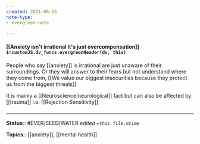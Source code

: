 ```yaml
---
created: 2021-06-15
note-type: 
- evergreen-note

---
```


#### [[Anxiety isn't irrational it's just overcompensation]] `$=customJS.dv_funcs.evergreenHeader(dv, this)`

People who say [[anxiety]] is irrational are just unaware of their surroundings. Or they will answer to their fears but not understand where they come from, [[We value our biggest insecurities because they protect us from the biggest threats]]

It is mainly a [[Neuroscience|neurological]] fact but can also be affected by [[trauma]] i.e. [[Rejection Sensitivity]]

### <hr class="footnote"/>

**Status**:: #EVER/SEED/WATER 
*edited `=this.file.mtime`*

**Topics**:: [[anxiety]], [[mental health]]
